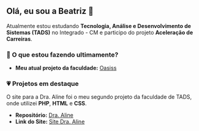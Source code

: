 ## Olá, eu sou a Beatriz 👋
Atualmente estou estudando **Tecnologia, Análise e Desenvolvimento de Sistemas (TADS)** no Integrado - CM e participo do projeto **Aceleração de Carreiras**.

### 💜 O que estou fazendo ultimamente?

- **Meu atual projeto da faculdade:** [Oasiss](https://github.com/bbringsjoy/Oasiss)

### 💗 Projetos em destaque

O site para a Dra. Aline foi o meu segundo projeto da faculdade de TADS, onde utilizei **PHP**, **HTML** e **CSS**.

- **Repositório:** [Dra. Aline](https://github.com/bbringsjoy/Dra.Aline)
- **Link do Site:** [Site Dra. Aline](http://draaline.infinityfreeapp.com)


<!--
**bbringsjoy/bbringsjoy** is a ✨ _special_ ✨ repository because its `README.md` (this file) appears on your GitHub profile.

Here are some ideas to get you started:

- 🔭 I’m currently working on ...
- 🌱 I’m currently learning ...
- 👯 I’m looking to collaborate on ...
- 🤔 I’m looking for help with ...
- 💬 Ask me about ...
- 📫 How to reach me: ...
- 😄 Pronouns: ...
- ⚡ Fun fact: ...
-->

